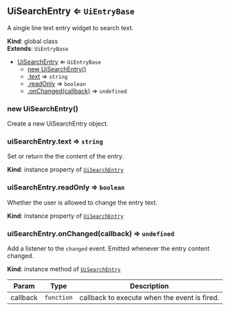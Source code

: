 <a name="UiSearchEntry"></a>

## UiSearchEntry ⇐ <code>UiEntryBase</code>
A single line text entry widget to search text.

**Kind**: global class  
**Extends**: <code>UiEntryBase</code>  

* [UiSearchEntry](#UiSearchEntry) ⇐ <code>UiEntryBase</code>
    * [new UiSearchEntry()](#new_UiSearchEntry_new)
    * [.text](#UiEntryBase+text) ⇒ <code>string</code>
    * [.readOnly](#UiEntryBase+readOnly) ⇒ <code>boolean</code>
    * [.onChanged(callback)](#UiEntryBase+onChanged) ⇒ <code>undefined</code>

<a name="new_UiSearchEntry_new"></a>

### new UiSearchEntry()
Create a new UiSearchEntry object.

<a name="UiEntryBase+text"></a>

### uiSearchEntry.text ⇒ <code>string</code>
Set or return the the content of the entry.

**Kind**: instance property of [<code>UiSearchEntry</code>](#UiSearchEntry)  
<a name="UiEntryBase+readOnly"></a>

### uiSearchEntry.readOnly ⇒ <code>boolean</code>
Whether the user is allowed to change the entry text.

**Kind**: instance property of [<code>UiSearchEntry</code>](#UiSearchEntry)  
<a name="UiEntryBase+onChanged"></a>

### uiSearchEntry.onChanged(callback) ⇒ <code>undefined</code>
Add a listener to the `changed` event. Emitted whenever the entry content changed.

**Kind**: instance method of [<code>UiSearchEntry</code>](#UiSearchEntry)  

| Param | Type | Description |
| --- | --- | --- |
| callback | <code>function</code> | callback to execute when the event is fired. |

